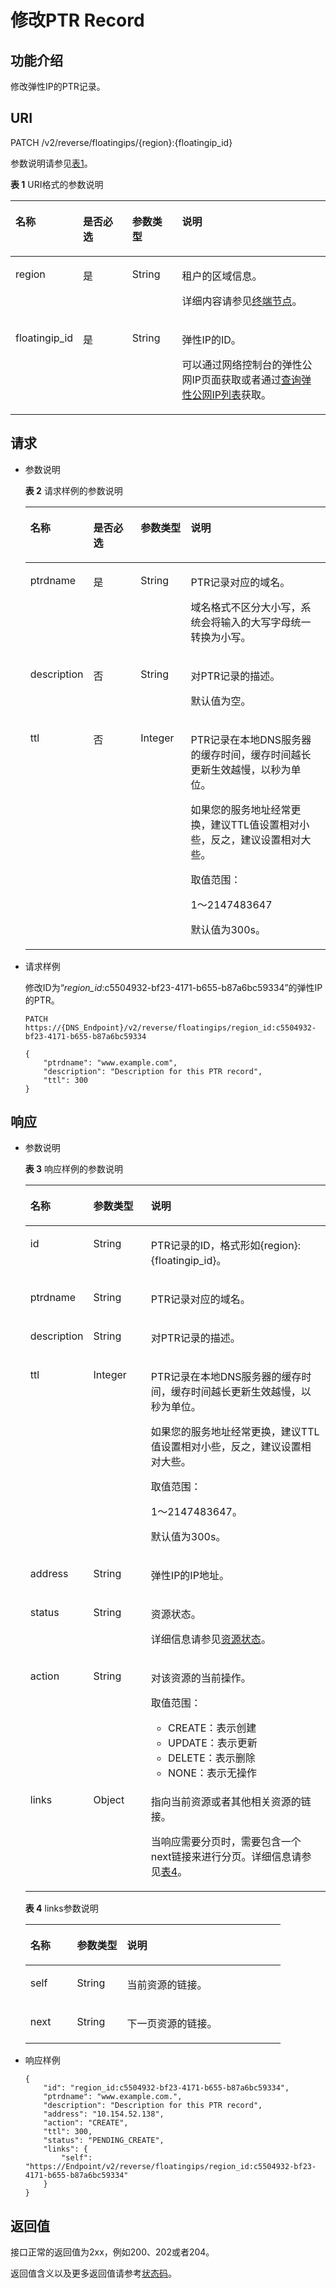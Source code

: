 # 修改PTR Record<a name="zh-cn_topic_0077688450"></a>

## 功能介绍<a name="section2763065016101"></a>

修改弹性IP的PTR记录。

## URI<a name="section53701671161015"></a>

PATCH /v2/reverse/floatingips/\{region\}:\{floatingip\_id\}

参数说明请参见[表1](#table6099729418149)。

**表 1**  URI格式的参数说明

<a name="table6099729418149"></a>
<table><thead align="left"><tr id="rf5eb1b4b32f8403bb0acf9d017b51ee5"><th class="cellrowborder" valign="top" width="19.35%" id="mcps1.2.5.1.1"><p id="a3c7e1e08fe294e3e82e1797588253df5"><a name="a3c7e1e08fe294e3e82e1797588253df5"></a><a name="a3c7e1e08fe294e3e82e1797588253df5"></a>名称</p>
</th>
<th class="cellrowborder" valign="top" width="15.98%" id="mcps1.2.5.1.2"><p id="adc5414917a3c400cb8857a02b29eb94d"><a name="adc5414917a3c400cb8857a02b29eb94d"></a><a name="adc5414917a3c400cb8857a02b29eb94d"></a>是否必选</p>
</th>
<th class="cellrowborder" valign="top" width="15.98%" id="mcps1.2.5.1.3"><p id="a9ce61a6198d44964bdc496d82601e141"><a name="a9ce61a6198d44964bdc496d82601e141"></a><a name="a9ce61a6198d44964bdc496d82601e141"></a>参数类型</p>
</th>
<th class="cellrowborder" valign="top" width="48.69%" id="mcps1.2.5.1.4"><p id="zh-cn_topic_0042318613_p517246718149"><a name="zh-cn_topic_0042318613_p517246718149"></a><a name="zh-cn_topic_0042318613_p517246718149"></a>说明</p>
</th>
</tr>
</thead>
<tbody><tr id="rfa1eb070d71448a9b2fbaa5917068657"><td class="cellrowborder" valign="top" width="19.35%" headers="mcps1.2.5.1.1 "><p id="ae661ce94166a4825a0aad48ed9e3a0e3"><a name="ae661ce94166a4825a0aad48ed9e3a0e3"></a><a name="ae661ce94166a4825a0aad48ed9e3a0e3"></a>region</p>
</td>
<td class="cellrowborder" valign="top" width="15.98%" headers="mcps1.2.5.1.2 "><p id="ac4b80f38e0ef4382be487f39931804d3"><a name="ac4b80f38e0ef4382be487f39931804d3"></a><a name="ac4b80f38e0ef4382be487f39931804d3"></a>是</p>
</td>
<td class="cellrowborder" valign="top" width="15.98%" headers="mcps1.2.5.1.3 "><p id="a0a1bf1099829467e967689705fc84fe5"><a name="a0a1bf1099829467e967689705fc84fe5"></a><a name="a0a1bf1099829467e967689705fc84fe5"></a>String</p>
</td>
<td class="cellrowborder" valign="top" width="48.69%" headers="mcps1.2.5.1.4 "><p id="a939d47bc868d44c290326fb1df4c5e00"><a name="a939d47bc868d44c290326fb1df4c5e00"></a><a name="a939d47bc868d44c290326fb1df4c5e00"></a>租户的区域信息。</p>
<p id="p5433349018149"><a name="p5433349018149"></a><a name="p5433349018149"></a>详细内容请参见<a href="终端节点.md">终端节点</a>。</p>
</td>
</tr>
<tr id="r0588e91c222b4483b97fe5b2e56f79bb"><td class="cellrowborder" valign="top" width="19.35%" headers="mcps1.2.5.1.1 "><p id="ac3563e9e05cc422ab54a9d288aa5810c"><a name="ac3563e9e05cc422ab54a9d288aa5810c"></a><a name="ac3563e9e05cc422ab54a9d288aa5810c"></a>floatingip_id</p>
</td>
<td class="cellrowborder" valign="top" width="15.98%" headers="mcps1.2.5.1.2 "><p id="af475fd33d3fc4310b7f5a1f14e1fa9c9"><a name="af475fd33d3fc4310b7f5a1f14e1fa9c9"></a><a name="af475fd33d3fc4310b7f5a1f14e1fa9c9"></a>是</p>
</td>
<td class="cellrowborder" valign="top" width="15.98%" headers="mcps1.2.5.1.3 "><p id="a2fe0b089a6a14db1a241b4d93dc9fd5a"><a name="a2fe0b089a6a14db1a241b4d93dc9fd5a"></a><a name="a2fe0b089a6a14db1a241b4d93dc9fd5a"></a>String</p>
</td>
<td class="cellrowborder" valign="top" width="48.69%" headers="mcps1.2.5.1.4 "><p id="ad2fce4accef8431b86dcaca0bd572a60"><a name="ad2fce4accef8431b86dcaca0bd572a60"></a><a name="ad2fce4accef8431b86dcaca0bd572a60"></a>弹性IP的ID。</p>
<p id="p5553155134916"><a name="p5553155134916"></a><a name="p5553155134916"></a>可以通过网络控制台的弹性公网IP页面获取或者通过<a href="https://support.huaweicloud.com/api-vpc/zh-cn_topic_0020090598.html" target="_blank" rel="noopener noreferrer">查询弹性公网IP列表</a>获取。</p>
</td>
</tr>
</tbody>
</table>

## 请求<a name="section44958995161021"></a>

-   参数说明

    **表 2**  请求样例的参数说明

    <a name="table239794161830"></a>
    <table><thead align="left"><tr id="r7a85f47e1af64ef4baf511a719b071e7"><th class="cellrowborder" valign="top" width="17.908209179082093%" id="mcps1.2.5.1.1"><p id="zh-cn_topic_0042318613_p3415211830"><a name="zh-cn_topic_0042318613_p3415211830"></a><a name="zh-cn_topic_0042318613_p3415211830"></a>名称</p>
    </th>
    <th class="cellrowborder" valign="top" width="16.61833816618338%" id="mcps1.2.5.1.2"><p id="zh-cn_topic_0042318613_p276632601830"><a name="zh-cn_topic_0042318613_p276632601830"></a><a name="zh-cn_topic_0042318613_p276632601830"></a>是否必选</p>
    </th>
    <th class="cellrowborder" valign="top" width="16.90830916908309%" id="mcps1.2.5.1.3"><p id="zh-cn_topic_0042318613_p261316001830"><a name="zh-cn_topic_0042318613_p261316001830"></a><a name="zh-cn_topic_0042318613_p261316001830"></a>参数类型</p>
    </th>
    <th class="cellrowborder" valign="top" width="48.56514348565143%" id="mcps1.2.5.1.4"><p id="zh-cn_topic_0042318613_p362848191830"><a name="zh-cn_topic_0042318613_p362848191830"></a><a name="zh-cn_topic_0042318613_p362848191830"></a>说明</p>
    </th>
    </tr>
    </thead>
    <tbody><tr id="re3d29802e7f5499898eae06459d0139f"><td class="cellrowborder" valign="top" width="17.908209179082093%" headers="mcps1.2.5.1.1 "><p id="zh-cn_topic_0042318613_p295631171830"><a name="zh-cn_topic_0042318613_p295631171830"></a><a name="zh-cn_topic_0042318613_p295631171830"></a>ptrdname</p>
    </td>
    <td class="cellrowborder" valign="top" width="16.61833816618338%" headers="mcps1.2.5.1.2 "><p id="zh-cn_topic_0042318613_p458022581830"><a name="zh-cn_topic_0042318613_p458022581830"></a><a name="zh-cn_topic_0042318613_p458022581830"></a>是</p>
    </td>
    <td class="cellrowborder" valign="top" width="16.90830916908309%" headers="mcps1.2.5.1.3 "><p id="zh-cn_topic_0042318613_p189954321830"><a name="zh-cn_topic_0042318613_p189954321830"></a><a name="zh-cn_topic_0042318613_p189954321830"></a>String</p>
    </td>
    <td class="cellrowborder" valign="top" width="48.56514348565143%" headers="mcps1.2.5.1.4 "><p id="zh-cn_topic_0042318613_p622350301830"><a name="zh-cn_topic_0042318613_p622350301830"></a><a name="zh-cn_topic_0042318613_p622350301830"></a>PTR记录对应的域名。</p>
    <p id="a4e191003d0ac4b099dca6b266f1f65b7"><a name="a4e191003d0ac4b099dca6b266f1f65b7"></a><a name="a4e191003d0ac4b099dca6b266f1f65b7"></a>域名格式不区分大小写，系统会将输入的大写字母统一转换为小写。</p>
    </td>
    </tr>
    <tr id="r8329a543ef7543149e64751f8b77efda"><td class="cellrowborder" valign="top" width="17.908209179082093%" headers="mcps1.2.5.1.1 "><p id="zh-cn_topic_0042318613_p37455251830"><a name="zh-cn_topic_0042318613_p37455251830"></a><a name="zh-cn_topic_0042318613_p37455251830"></a>description</p>
    </td>
    <td class="cellrowborder" valign="top" width="16.61833816618338%" headers="mcps1.2.5.1.2 "><p id="zh-cn_topic_0042318613_p349520711830"><a name="zh-cn_topic_0042318613_p349520711830"></a><a name="zh-cn_topic_0042318613_p349520711830"></a>否</p>
    </td>
    <td class="cellrowborder" valign="top" width="16.90830916908309%" headers="mcps1.2.5.1.3 "><p id="zh-cn_topic_0042318613_p125455181830"><a name="zh-cn_topic_0042318613_p125455181830"></a><a name="zh-cn_topic_0042318613_p125455181830"></a>String</p>
    </td>
    <td class="cellrowborder" valign="top" width="48.56514348565143%" headers="mcps1.2.5.1.4 "><p id="zh-cn_topic_0042318613_p95540661830"><a name="zh-cn_topic_0042318613_p95540661830"></a><a name="zh-cn_topic_0042318613_p95540661830"></a>对PTR记录的描述。</p>
    <p id="ae0d00ffc75e148c5839951fe8add18ac"><a name="ae0d00ffc75e148c5839951fe8add18ac"></a><a name="ae0d00ffc75e148c5839951fe8add18ac"></a>默认值为空。</p>
    </td>
    </tr>
    <tr id="r770d520a153d44a1bbab42a4baa1719f"><td class="cellrowborder" valign="top" width="17.908209179082093%" headers="mcps1.2.5.1.1 "><p id="zh-cn_topic_0042318613_p45513431830"><a name="zh-cn_topic_0042318613_p45513431830"></a><a name="zh-cn_topic_0042318613_p45513431830"></a>ttl</p>
    </td>
    <td class="cellrowborder" valign="top" width="16.61833816618338%" headers="mcps1.2.5.1.2 "><p id="zh-cn_topic_0042318613_p331144881830"><a name="zh-cn_topic_0042318613_p331144881830"></a><a name="zh-cn_topic_0042318613_p331144881830"></a>否</p>
    </td>
    <td class="cellrowborder" valign="top" width="16.90830916908309%" headers="mcps1.2.5.1.3 "><p id="zh-cn_topic_0042318613_p650278701830"><a name="zh-cn_topic_0042318613_p650278701830"></a><a name="zh-cn_topic_0042318613_p650278701830"></a>Integer</p>
    </td>
    <td class="cellrowborder" valign="top" width="48.56514348565143%" headers="mcps1.2.5.1.4 "><p id="p73714549431"><a name="p73714549431"></a><a name="p73714549431"></a>PTR记录在本地DNS服务器的缓存时间，缓存时间越长更新生效越慢，以秒为单位。</p>
    <p id="p1837175484310"><a name="p1837175484310"></a><a name="p1837175484310"></a>如果您的服务地址经常更换，建议TTL值设置相对小些，反之，建议设置相对大些。</p>
    <p id="zh-cn_topic_0042318613_p368074541830"><a name="zh-cn_topic_0042318613_p368074541830"></a><a name="zh-cn_topic_0042318613_p368074541830"></a>取值范围：</p>
    <p id="zh-cn_topic_0042318613_p628316381830"><a name="zh-cn_topic_0042318613_p628316381830"></a><a name="zh-cn_topic_0042318613_p628316381830"></a>1～2147483647</p>
    <p id="a36dc62b57ef14339a006576e3c266435"><a name="a36dc62b57ef14339a006576e3c266435"></a><a name="a36dc62b57ef14339a006576e3c266435"></a>默认值为300s。</p>
    </td>
    </tr>
    </tbody>
    </table>

-   请求样例

    修改ID为“_region\_id_:c5504932-bf23-4171-b655-b87a6bc59334”的弹性IP的PTR。

    ```
    PATCH https://{DNS_Endpoint}/v2/reverse/floatingips/region_id:c5504932-bf23-4171-b655-b87a6bc59334
    ```

    ```
    {
        "ptrdname": "www.example.com",
        "description": "Description for this PTR record",
        "ttl": 300
    }
    ```


## 响应<a name="section40090803161031"></a>

-   参数说明

    **表 3**  响应样例的参数说明

    <a name="table6558745818456"></a>
    <table><thead align="left"><tr id="rc433fa5ceea44999bda6baae10282bed"><th class="cellrowborder" valign="top" width="18.18%" id="mcps1.2.4.1.1"><p id="zh-cn_topic_0042318613_p690539418456"><a name="zh-cn_topic_0042318613_p690539418456"></a><a name="zh-cn_topic_0042318613_p690539418456"></a>名称</p>
    </th>
    <th class="cellrowborder" valign="top" width="19.6%" id="mcps1.2.4.1.2"><p id="aec3926ab378e4c9fafd96942ae9c2f24"><a name="aec3926ab378e4c9fafd96942ae9c2f24"></a><a name="aec3926ab378e4c9fafd96942ae9c2f24"></a>参数类型</p>
    </th>
    <th class="cellrowborder" valign="top" width="62.22%" id="mcps1.2.4.1.3"><p id="zh-cn_topic_0042318613_p781187018456"><a name="zh-cn_topic_0042318613_p781187018456"></a><a name="zh-cn_topic_0042318613_p781187018456"></a>说明</p>
    </th>
    </tr>
    </thead>
    <tbody><tr id="rf59c1308b662423d9e5c5eb972f057a1"><td class="cellrowborder" valign="top" width="18.18%" headers="mcps1.2.4.1.1 "><p id="af1202b164f13422d896f91d34faf7c44"><a name="af1202b164f13422d896f91d34faf7c44"></a><a name="af1202b164f13422d896f91d34faf7c44"></a>id</p>
    </td>
    <td class="cellrowborder" valign="top" width="19.6%" headers="mcps1.2.4.1.2 "><p id="aa0e1ad68e67146a3a89bc538709063e9"><a name="aa0e1ad68e67146a3a89bc538709063e9"></a><a name="aa0e1ad68e67146a3a89bc538709063e9"></a>String</p>
    </td>
    <td class="cellrowborder" valign="top" width="62.22%" headers="mcps1.2.4.1.3 "><p id="a48e534dd79ef418ab79ff1303a8ff149"><a name="a48e534dd79ef418ab79ff1303a8ff149"></a><a name="a48e534dd79ef418ab79ff1303a8ff149"></a>PTR记录的ID，格式形如{region}:{floatingip_id}。</p>
    </td>
    </tr>
    <tr id="r8de792b7f9bb42a5bbd359fd67c55802"><td class="cellrowborder" valign="top" width="18.18%" headers="mcps1.2.4.1.1 "><p id="affabc5d973dd43ef8f81431cfbba2e4d"><a name="affabc5d973dd43ef8f81431cfbba2e4d"></a><a name="affabc5d973dd43ef8f81431cfbba2e4d"></a>ptrdname</p>
    </td>
    <td class="cellrowborder" valign="top" width="19.6%" headers="mcps1.2.4.1.2 "><p id="a8d449d79abdf400cacc28050075effe9"><a name="a8d449d79abdf400cacc28050075effe9"></a><a name="a8d449d79abdf400cacc28050075effe9"></a>String</p>
    </td>
    <td class="cellrowborder" valign="top" width="62.22%" headers="mcps1.2.4.1.3 "><p id="a695a30773b7b4545a348899428360b0c"><a name="a695a30773b7b4545a348899428360b0c"></a><a name="a695a30773b7b4545a348899428360b0c"></a>PTR记录对应的域名。</p>
    </td>
    </tr>
    <tr id="r07959df68aa640f7b2550a4ec13bd321"><td class="cellrowborder" valign="top" width="18.18%" headers="mcps1.2.4.1.1 "><p id="a58edc66abfd94b8d88234ccc87f993ef"><a name="a58edc66abfd94b8d88234ccc87f993ef"></a><a name="a58edc66abfd94b8d88234ccc87f993ef"></a>description</p>
    </td>
    <td class="cellrowborder" valign="top" width="19.6%" headers="mcps1.2.4.1.2 "><p id="a585f5fc28a9746e0ae2a07ca866d0979"><a name="a585f5fc28a9746e0ae2a07ca866d0979"></a><a name="a585f5fc28a9746e0ae2a07ca866d0979"></a>String</p>
    </td>
    <td class="cellrowborder" valign="top" width="62.22%" headers="mcps1.2.4.1.3 "><p id="a26cda8d7c28c484a8555271f1b7c9c18"><a name="a26cda8d7c28c484a8555271f1b7c9c18"></a><a name="a26cda8d7c28c484a8555271f1b7c9c18"></a>对PTR记录的描述。</p>
    </td>
    </tr>
    <tr id="rc07302b7ba7748e2bd3ba03f66d4d046"><td class="cellrowborder" valign="top" width="18.18%" headers="mcps1.2.4.1.1 "><p id="ac280dc3e9e514cb4bb61dc356b75c265"><a name="ac280dc3e9e514cb4bb61dc356b75c265"></a><a name="ac280dc3e9e514cb4bb61dc356b75c265"></a>ttl</p>
    </td>
    <td class="cellrowborder" valign="top" width="19.6%" headers="mcps1.2.4.1.2 "><p id="a2faf54e82d504a619ab8183ab083c6f4"><a name="a2faf54e82d504a619ab8183ab083c6f4"></a><a name="a2faf54e82d504a619ab8183ab083c6f4"></a>Integer</p>
    </td>
    <td class="cellrowborder" valign="top" width="62.22%" headers="mcps1.2.4.1.3 "><p id="p3416172824511"><a name="p3416172824511"></a><a name="p3416172824511"></a>PTR记录在本地DNS服务器的缓存时间，缓存时间越长更新生效越慢，以秒为单位。</p>
    <p id="p144161128134514"><a name="p144161128134514"></a><a name="p144161128134514"></a>如果您的服务地址经常更换，建议TTL值设置相对小些，反之，建议设置相对大些。</p>
    <p id="a3c9384952a064d6da121077d6f1faf0a"><a name="a3c9384952a064d6da121077d6f1faf0a"></a><a name="a3c9384952a064d6da121077d6f1faf0a"></a>取值范围：</p>
    <p id="abb10491c52064bc0a5fb65a66c645c01"><a name="abb10491c52064bc0a5fb65a66c645c01"></a><a name="abb10491c52064bc0a5fb65a66c645c01"></a>1～2147483647。</p>
    <p id="p34635336457"><a name="p34635336457"></a><a name="p34635336457"></a>默认值为300s。</p>
    </td>
    </tr>
    <tr id="rb0577738b87a4dafb23d0a1ef4cac7ed"><td class="cellrowborder" valign="top" width="18.18%" headers="mcps1.2.4.1.1 "><p id="a6c80427db35e48689eb4ae318fc8fa30"><a name="a6c80427db35e48689eb4ae318fc8fa30"></a><a name="a6c80427db35e48689eb4ae318fc8fa30"></a>address</p>
    </td>
    <td class="cellrowborder" valign="top" width="19.6%" headers="mcps1.2.4.1.2 "><p id="aa917e102919f4ac98c625e33f516baee"><a name="aa917e102919f4ac98c625e33f516baee"></a><a name="aa917e102919f4ac98c625e33f516baee"></a>String</p>
    </td>
    <td class="cellrowborder" valign="top" width="62.22%" headers="mcps1.2.4.1.3 "><p id="a01a51f050f414b669b4a08478ede886e"><a name="a01a51f050f414b669b4a08478ede886e"></a><a name="a01a51f050f414b669b4a08478ede886e"></a>弹性IP的IP地址。</p>
    </td>
    </tr>
    <tr id="r9d3448295e68459db0bade4562e211a5"><td class="cellrowborder" valign="top" width="18.18%" headers="mcps1.2.4.1.1 "><p id="a29ee325b52134a3f847bbee5c91b1da3"><a name="a29ee325b52134a3f847bbee5c91b1da3"></a><a name="a29ee325b52134a3f847bbee5c91b1da3"></a>status</p>
    </td>
    <td class="cellrowborder" valign="top" width="19.6%" headers="mcps1.2.4.1.2 "><p id="a0db39a1fe84849a5b1a1e8b334e41e5b"><a name="a0db39a1fe84849a5b1a1e8b334e41e5b"></a><a name="a0db39a1fe84849a5b1a1e8b334e41e5b"></a>String</p>
    </td>
    <td class="cellrowborder" valign="top" width="62.22%" headers="mcps1.2.4.1.3 "><p id="a133beb6a97ed42bdac622271072840e6"><a name="a133beb6a97ed42bdac622271072840e6"></a><a name="a133beb6a97ed42bdac622271072840e6"></a>资源状态。</p>
    <p id="zh-cn_topic_0042318613_p55966391353"><a name="zh-cn_topic_0042318613_p55966391353"></a><a name="zh-cn_topic_0042318613_p55966391353"></a>详细信息请参见<a href="枚举类型.md#section33673592114748">资源状态</a>。</p>
    </td>
    </tr>
    <tr id="rb4683cb844214f51ae468943568b4cde"><td class="cellrowborder" valign="top" width="18.18%" headers="mcps1.2.4.1.1 "><p id="a1d911558e18444b3896ace2ed6ccbaec"><a name="a1d911558e18444b3896ace2ed6ccbaec"></a><a name="a1d911558e18444b3896ace2ed6ccbaec"></a>action</p>
    </td>
    <td class="cellrowborder" valign="top" width="19.6%" headers="mcps1.2.4.1.2 "><p id="ae39f64d2c5af4dae91b509416f77d31d"><a name="ae39f64d2c5af4dae91b509416f77d31d"></a><a name="ae39f64d2c5af4dae91b509416f77d31d"></a>String</p>
    </td>
    <td class="cellrowborder" valign="top" width="62.22%" headers="mcps1.2.4.1.3 "><p id="zh-cn_topic_0042318613_p507362318456"><a name="zh-cn_topic_0042318613_p507362318456"></a><a name="zh-cn_topic_0042318613_p507362318456"></a>对该资源的当前操作。</p>
    <p id="a7560251cd28e4dd9b678da457820ee30"><a name="a7560251cd28e4dd9b678da457820ee30"></a><a name="a7560251cd28e4dd9b678da457820ee30"></a>取值范围：</p>
    <a name="ul1392314011461"></a><a name="ul1392314011461"></a><ul id="ul1392314011461"><li>CREATE：表示创建</li><li>UPDATE：表示更新</li><li>DELETE：表示删除</li><li>NONE：表示无操作</li></ul>
    </td>
    </tr>
    <tr id="re6d739b3d80f4bcda0e2ad834dc1d66f"><td class="cellrowborder" valign="top" width="18.18%" headers="mcps1.2.4.1.1 "><p id="zh-cn_topic_0042318613_p204899518456"><a name="zh-cn_topic_0042318613_p204899518456"></a><a name="zh-cn_topic_0042318613_p204899518456"></a>links</p>
    </td>
    <td class="cellrowborder" valign="top" width="19.6%" headers="mcps1.2.4.1.2 "><p id="ad894d21cefa74634a62f6964f84019f6"><a name="ad894d21cefa74634a62f6964f84019f6"></a><a name="ad894d21cefa74634a62f6964f84019f6"></a>Object</p>
    </td>
    <td class="cellrowborder" valign="top" width="62.22%" headers="mcps1.2.4.1.3 "><p id="ab163171b57cd4600a059890e5f4373ce"><a name="ab163171b57cd4600a059890e5f4373ce"></a><a name="ab163171b57cd4600a059890e5f4373ce"></a>指向当前资源或者其他相关资源的链接。</p>
    <p id="a4dc7ac60268d4291a27544e93c236e22"><a name="a4dc7ac60268d4291a27544e93c236e22"></a><a name="a4dc7ac60268d4291a27544e93c236e22"></a>当响应需要分页时，需要包含一个next链接来进行分页。详细信息请参见<a href="#table354521744216">表4</a>。</p>
    </td>
    </tr>
    </tbody>
    </table>

    **表 4**  links参数说明

    <a name="table354521744216"></a>
    <table><thead align="left"><tr id="row954518179427"><th class="cellrowborder" valign="top" width="18.3018301830183%" id="mcps1.2.4.1.1"><p id="p654513173424"><a name="p654513173424"></a><a name="p654513173424"></a>名称</p>
    </th>
    <th class="cellrowborder" valign="top" width="19.591959195919593%" id="mcps1.2.4.1.2"><p id="p654551714212"><a name="p654551714212"></a><a name="p654551714212"></a>参数类型</p>
    </th>
    <th class="cellrowborder" valign="top" width="62.10621062106211%" id="mcps1.2.4.1.3"><p id="p1545141717427"><a name="p1545141717427"></a><a name="p1545141717427"></a>说明</p>
    </th>
    </tr>
    </thead>
    <tbody><tr id="row3545101710429"><td class="cellrowborder" valign="top" width="18.3018301830183%" headers="mcps1.2.4.1.1 "><p id="p115467171428"><a name="p115467171428"></a><a name="p115467171428"></a>self</p>
    </td>
    <td class="cellrowborder" valign="top" width="19.591959195919593%" headers="mcps1.2.4.1.2 "><p id="p254611713427"><a name="p254611713427"></a><a name="p254611713427"></a>String</p>
    </td>
    <td class="cellrowborder" valign="top" width="62.10621062106211%" headers="mcps1.2.4.1.3 "><p id="p5546171744214"><a name="p5546171744214"></a><a name="p5546171744214"></a>当前资源的链接。</p>
    </td>
    </tr>
    <tr id="row12536254105116"><td class="cellrowborder" valign="top" width="18.3018301830183%" headers="mcps1.2.4.1.1 "><p id="p136561245153620"><a name="p136561245153620"></a><a name="p136561245153620"></a>next</p>
    </td>
    <td class="cellrowborder" valign="top" width="19.591959195919593%" headers="mcps1.2.4.1.2 "><p id="p19656144517367"><a name="p19656144517367"></a><a name="p19656144517367"></a>String</p>
    </td>
    <td class="cellrowborder" valign="top" width="62.10621062106211%" headers="mcps1.2.4.1.3 "><p id="p76567451365"><a name="p76567451365"></a><a name="p76567451365"></a>下一页资源的链接。</p>
    </td>
    </tr>
    </tbody>
    </table>

-   响应样例

    ```
    {
        "id": "region_id:c5504932-bf23-4171-b655-b87a6bc59334",
        "ptrdname": "www.example.com.",
        "description": "Description for this PTR record",
        "address": "10.154.52.138",
        "action": "CREATE",
        "ttl": 300,
        "status": "PENDING_CREATE",
        "links": {
            "self": "https://Endpoint/v2/reverse/floatingips/region_id:c5504932-bf23-4171-b655-b87a6bc59334"
        }
    }
    ```


## 返回值<a name="section9249181042119"></a>

接口正常的返回值为2xx，例如200、202或者204。

返回值含义以及更多返回值请参考[状态码](状态码.md)。

